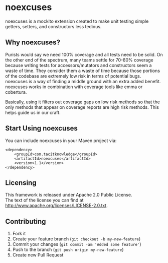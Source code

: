 # noexcuses 

noexcuses is a mockito extension created to make unit testing simple getters, setters, and constructors less tedious. 

## Why noexcuses?

Purists would say we need 100% coverage and all tests need to be solid.
On the other end of the spectrum, many teams settle for 70-80% coverage because writing tests for accessors/mutators and
constructors seem a waste of time. They consider them a waste of time because those portions of the codebase are extremely low risk
in terms of potential bugs. noexcuses is a way of finding a middle ground with an extra added benefit.
noexcuses works in combination with coverage tools like emma or cobertura.

Basically, using it filters out coverage gaps on low risk methods so that the only methods that appear on coverage reports are high risk methods.
This helps guide us in our craft. 

## Start Using noexcuses

You can include noexcuses in your Maven project via:

```
<dependency>
	<groupId>com.tacitknowledge</groupId>
	<artifactId>noexcuses</artifactId>
	<version>1.1</version>
</dependency>
```

## Licensing

This framework is released under Apache 2.0 Public License.<br/>
The text of the license you can find at http://www.apache.org/licenses/LICENSE-2.0.txt.

## Contributing

1. Fork it
2. Create your feature branch (`git checkout -b my-new-feature`)
3. Commit your changes (`git commit -am 'Added some feature'`)
4. Push to the branch (`git push origin my-new-feature`)
5. Create new Pull Request

